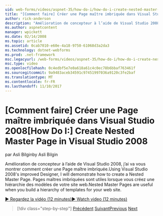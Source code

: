 ```yaml
---
uid: web-forms/videos/aspnet-35/how-do-i/how-do-i-create-nested-master-page-in-visual-studio-2008
title: "[Comment faire] Créer une Page maître imbriquée dans Visual Studio 2008 | Documents Microsoft"
author: rick-anderson
description: "Amélioration de concepteur à l’aide de Visual Studio 2008, j’ai va vous montrer comment créer une Page maître imbriquée. Pages maîtres imbriquées sont utiles lorsque vous générez un hierarch..."
ms.author: aspnetcontent
manager: wpickett
ms.date: 02/14/2008
ms.topic: article
ms.assetid: 0cab7010-e60e-4a18-9750-61068d3a2da3
ms.technology: dotnet-webforms
ms.prod: .net-framework
msc.legacyurl: /web-forms/videos/aspnet-35/how-do-i/how-do-i-create-nested-master-page-in-visual-studio-2008
msc.type: video
ms.openlocfilehash: 0c4edbf5e7e0a618a61c4c0ec78b6bbaf763461f
ms.sourcegitcommit: 9a9483aceb34591c97451997036a9120c3fe2baf
ms.translationtype: MT
ms.contentlocale: fr-FR
ms.lasthandoff: 11/10/2017
---
```

<a name="how-do-i-create-nested-master-page-in-visual-studio-2008"></a><span data-ttu-id="5dc61-104">[Comment faire] Créer une Page maître imbriquée dans Visual Studio 2008</span><span class="sxs-lookup"><span data-stu-id="5dc61-104">[How Do I:] Create Nested Master Page in Visual Studio 2008</span></span>
====================
<span data-ttu-id="5dc61-105">par Asli Bilgin</span><span class="sxs-lookup"><span data-stu-id="5dc61-105">by Asli Bilgin</span></span>

<span data-ttu-id="5dc61-106">Amélioration de concepteur à l’aide de Visual Studio 2008, j’ai va vous montrer comment créer une Page maître imbriquée.</span><span class="sxs-lookup"><span data-stu-id="5dc61-106">Using Visual Studio 2008's improved Designer, I will demonstrate how to create a Nested Master Page.</span></span> <span data-ttu-id="5dc61-107">Pages maîtres imbriquées sont utiles lorsque vous créez une hiérarchie des modèles de votre site web.</span><span class="sxs-lookup"><span data-stu-id="5dc61-107">Nested Master Pages are useful when you build a hierarchy of templates for your web site.</span></span>

[<span data-ttu-id="5dc61-108">&#9654; Regardez la vidéo (12 minutes)</span><span class="sxs-lookup"><span data-stu-id="5dc61-108">&#9654; Watch video (12 minutes)</span></span>](https://channel9.msdn.com/Blogs/ASP-NET-Site-Videos/how-do-i-create-nested-master-page-in-visual-studio-2008)

>[!div class="step-by-step"]
<span data-ttu-id="5dc61-109">[Précédent](how-do-i-create-a-master-page-in-visual-studio-2008.md)
[Suivant](how-do-i-cascading-style-sheets-in-visual-studio-2008.md)</span><span class="sxs-lookup"><span data-stu-id="5dc61-109">[Previous](how-do-i-create-a-master-page-in-visual-studio-2008.md)
[Next](how-do-i-cascading-style-sheets-in-visual-studio-2008.md)</span></span>
